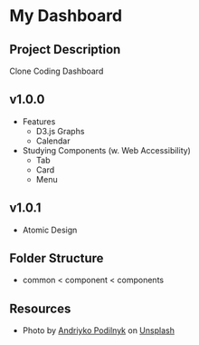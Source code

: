 # My Dashboard

## Project Description

Clone Coding Dashboard

## v1.0.0

-   Features
    -   D3.js Graphs
    -   Calendar
-   Studying Components (w. Web Accessibility)
    -   Tab
    -   Card
    -   Menu

## v1.0.1

-   Atomic Design

## Folder Structure

-   common < component < components

## Resources

-   Photo by <a href="https://unsplash.com/@andriyko?utm_source=unsplash&utm_medium=referral&utm_content=creditCopyText">Andriyko Podilnyk</a> on <a href="https://unsplash.com/s/photos/rabbit?utm_source=unsplash&utm_medium=referral&utm_content=creditCopyText">Unsplash</a>
